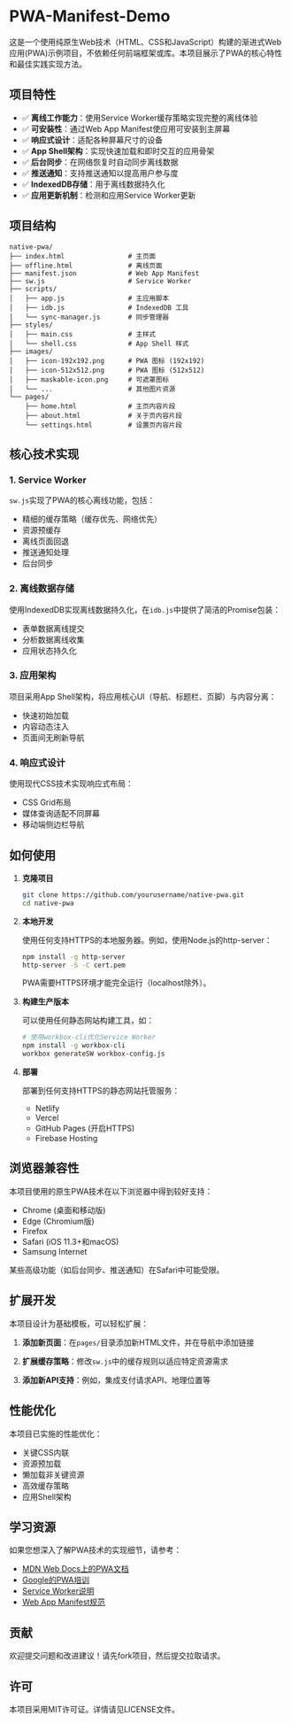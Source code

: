 # PWA-Manifest-Demo

这是一个使用纯原生Web技术（HTML、CSS和JavaScript）构建的渐进式Web应用(PWA)示例项目，不依赖任何前端框架或库。本项目展示了PWA的核心特性和最佳实践实现方法。

## 项目特性

- ✅ **离线工作能力**：使用Service Worker缓存策略实现完整的离线体验
- ✅ **可安装性**：通过Web App Manifest使应用可安装到主屏幕
- ✅ **响应式设计**：适配各种屏幕尺寸的设备
- ✅ **App Shell架构**：实现快速加载和即时交互的应用骨架
- ✅ **后台同步**：在网络恢复时自动同步离线数据
- ✅ **推送通知**：支持推送通知以提高用户参与度
- ✅ **IndexedDB存储**：用于离线数据持久化
- ✅ **应用更新机制**：检测和应用Service Worker更新

## 项目结构

```
native-pwa/
├── index.html                # 主页面
├── offline.html              # 离线页面
├── manifest.json             # Web App Manifest
├── sw.js                     # Service Worker
├── scripts/
│   ├── app.js                # 主应用脚本
│   ├── idb.js                # IndexedDB 工具
│   └── sync-manager.js       # 同步管理器
├── styles/
│   ├── main.css              # 主样式
│   └── shell.css             # App Shell 样式
├── images/
│   ├── icon-192x192.png      # PWA 图标 (192x192)
│   ├── icon-512x512.png      # PWA 图标 (512x512)
│   ├── maskable-icon.png     # 可遮罩图标
│   └── ...                   # 其他图片资源
└── pages/
    ├── home.html             # 主页内容片段
    ├── about.html            # 关于页内容片段
    └── settings.html         # 设置页内容片段
```

## 核心技术实现

### 1. Service Worker

`sw.js`实现了PWA的核心离线功能，包括：

- 精细的缓存策略（缓存优先、网络优先）
- 资源预缓存
- 离线页面回退
- 推送通知处理
- 后台同步

### 2. 离线数据存储

使用IndexedDB实现离线数据持久化，在`idb.js`中提供了简洁的Promise包装：

- 表单数据离线提交
- 分析数据离线收集
- 应用状态持久化

### 3. 应用架构

项目采用App Shell架构，将应用核心UI（导航、标题栏、页脚）与内容分离：

- 快速初始加载
- 内容动态注入
- 页面间无刷新导航

### 4. 响应式设计

使用现代CSS技术实现响应式布局：

- CSS Grid布局
- 媒体查询适配不同屏幕
- 移动端侧边栏导航

## 如何使用

1. **克隆项目**
   ```bash
   git clone https://github.com/yourusername/native-pwa.git
   cd native-pwa
   ```

2. **本地开发**
   
   使用任何支持HTTPS的本地服务器。例如，使用Node.js的http-server：
   ```bash
   npm install -g http-server
   http-server -S -C cert.pem
   ```
   
   PWA需要HTTPS环境才能完全运行（localhost除外）。

3. **构建生产版本**
   
   可以使用任何静态网站构建工具，如：
   ```bash
   # 使用workbox-cli优化Service Worker
   npm install -g workbox-cli
   workbox generateSW workbox-config.js
   ```

4. **部署**
   
   部署到任何支持HTTPS的静态网站托管服务：
   - Netlify
   - Vercel
   - GitHub Pages (开启HTTPS)
   - Firebase Hosting

## 浏览器兼容性

本项目使用的原生PWA技术在以下浏览器中得到较好支持：

- Chrome (桌面和移动版)
- Edge (Chromium版)
- Firefox
- Safari (iOS 11.3+和macOS)
- Samsung Internet

某些高级功能（如后台同步、推送通知）在Safari中可能受限。

## 扩展开发

本项目设计为基础模板，可以轻松扩展：

1. **添加新页面**：在`pages/`目录添加新HTML文件，并在导航中添加链接

2. **扩展缓存策略**：修改`sw.js`中的缓存规则以适应特定资源需求

3. **添加新API支持**：例如，集成支付请求API、地理位置等

## 性能优化

本项目已实施的性能优化：

- 关键CSS内联
- 资源预加载
- 懒加载非关键资源
- 高效缓存策略
- 应用Shell架构

## 学习资源

如果您想深入了解PWA技术的实现细节，请参考：

- [MDN Web Docs上的PWA文档](https://developer.mozilla.org/zh-CN/docs/Web/Progressive_web_apps)
- [Google的PWA培训](https://web.dev/learn/pwa/)
- [Service Worker说明](https://developers.google.com/web/fundamentals/primers/service-workers)
- [Web App Manifest规范](https://w3c.github.io/manifest/)

## 贡献

欢迎提交问题和改进建议！请先fork项目，然后提交拉取请求。

## 许可

本项目采用MIT许可证。详情请见LICENSE文件。